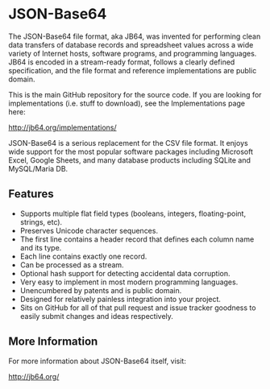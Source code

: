 JSON-Base64
===========

The JSON-Base64 file format, aka JB64, was invented for performing clean data transfers of database records and spreadsheet values across a wide variety of Internet hosts, software programs, and programming languages. JB64 is encoded in a stream-ready format, follows a clearly defined specification, and the file format and reference implementations are public domain.

This is the main GitHub repository for the source code.  If you are looking for implementations (i.e. stuff to download), see the Implementations page here:

http://jb64.org/implementations/

JSON-Base64 is a serious replacement for the CSV file format.  It enjoys wide support for the most popular software packages including Microsoft Excel, Google Sheets, and many database products including SQLite and MySQL/Maria DB.

Features
--------

* Supports multiple flat field types (booleans, integers, floating-point, strings, etc).
* Preserves Unicode character sequences.
* The first line contains a header record that defines each column name and its type.
* Each line contains exactly one record.
* Can be processed as a stream.
* Optional hash support for detecting accidental data corruption.
* Very easy to implement in most modern programming languages.
* Unencumbered by patents and is public domain.
* Designed for relatively painless integration into your project.
* Sits on GitHub for all of that pull request and issue tracker goodness to easily submit changes and ideas respectively.

More Information
----------------

For more information about JSON-Base64 itself, visit:

http://jb64.org/

